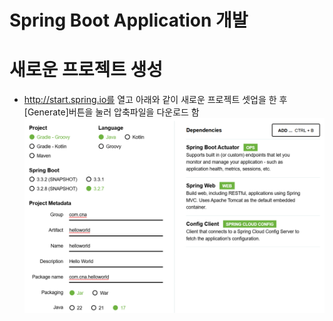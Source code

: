 # Spring Boot Application 개발

# 새로운 프로젝트 생성
- http://start.spring.io를 열고 아래와 같이 새로운 프로젝트 셋업을 한 후 [Generate]버튼을 눌러 압축파일을 다운로드 함
![initialize](./images/create_project.png)
 

